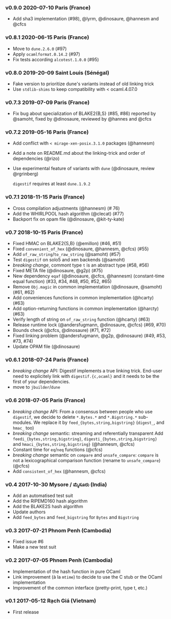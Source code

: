 ### v0.9.0 2020-07-10 Paris (France)

- Add sha3 implementation (#98), @lyrm, @dinosaure, @hannesm and @cfcs

### v0.8.1 2020-06-15 Paris (France)

- Move to `dune.2.6.0` (#97)
- Apply `ocamlformat.0.14.2` (#97)
- Fix tests according `alcotest.1.0.0` (#95)

### v0.8.0 2019-20-09 Saint Louis (Sénégal)

- Fake version to prioritize dune's variants instead of
  old linking trick
- Use `stdlib-shims` to keep compatibility with < ocaml.4.07.0

### v0.7.3 2019-07-09 Paris (France)

- Fix bug about specialization of BLAKE2{B,S} (#85, #86)
  reported by @samoht, fixed by @dinosaure, reviewed by @hannes and @cfcs

### v0.7.2 2019-05-16 Paris (France)

- Add conflict with `< mirage-xen-posix.3.1.0` packages (@hannesm)
- Add a note on README.md about the linking-trick and order of dependencies (@rizo)
- Use experimental feature of variants with `dune` (@dinosaure, review @rgrinberg)

  `digestif` requires at least `dune.1.9.2`

### v0.7.1 2018-11-15 Paris (France)

- Cross compilation adjustments (@hannesm) (# 76)
- Add the WHIRLPOOL hash algorithm (@clecat) (#77)
- Backport fix on opam file (@dinosaure, @kit-ty-kate)

### v0.7 2018-10-15 Paris (France)

- Fixed HMAC on BLAKE2{S,B} (@emillon) (#46, #51)
- Fixed `convenient_of_hex` (@dinosaure, @hannesm, @cfcs) (#55)
- Add `of_raw_string`/`to_raw_string` (@samoht) (#57)
- Test `digestif` on solo5 and xen backends (@samoht)
- *breaking change*, commont type `t` is an abstract type (#58, #56)
- Fixed META file (@dinosaure, @g2p) (#75)
- New dependency `eqaf` (@dinosaure, @cfcs, @hannesm) (constant-time equal function) (#33, #34, #48, #50, #52, #65)
- Remove `Obj.magic` in common implementation (@dinosaure, @samoht) (#61, #62)
- Add conveniences functions in common implementation (@hcarty) (#63)
- Add option-returning functions in common implementation (@harcty) (#63)
- Verify length of string on `of_raw_string` function (@hcarty) (#63)
- Release runtime lock (@andersfugmann, @dinosaure, @cfcs) (#69, #70)
- Bounds check (@cfcs, @dinosaure) (#71, #72)
- Fixed linking problem (@andersfugmann, @g2p, @dinosaure) (#49, #53, #73, #74)
- Update OPAM file (@dinosaure)

### v0.6.1 2018-07-24 Paris (France)

- *breaking change* API: Digestif implements a true linking trick. End-user need
  to explicitely link with `digestif.{c,ocaml}` and it needs to be the first of
  your dependencies.
- move to `jbuilder`/`dune`

### v0.6 2018-07-05 Paris (France)

- *breaking change* API:
  From a consensus between people who use `digestif`, we decide to delete `*.Bytes.*` and `*.Bigstring.*` sub-modules.
  We replace it by `feed_{bytes,string,bigstring}` (`digest_`, and `hmac_` too)
- *breaking change* semantic: streaming and referentially transparent
  Add `feedi_{bytes,string,bigstring}`, `digesti_{bytes,string,bigstring}` and `hmaci_{bytes,string,bigstring}`
  (@hannesm, @cfcs)
- Constant time for `eq`/`neq` functions
  (@cfcs)
- *breaking change* semantic on `compare` and `unsafe_compare`:
  `compare` is not a lexicographical comparison function (rename to `unsafe_compare`)
  (@cfcs)
- Add `consistent_of_hex` (@hannesm, @cfcs)

### v0.4 2017-10-30 Mysore / ಮೈಸೂರು (India)

- Add an automatised test suit
- Add the RIPEMD160 hash algorithm
- Add the BLAKE2S hash algorithm
- Update authors
- Add `feed_bytes` and `feed_bigstring` for `Bytes` and `Bigstring`

### v0.3 2017-07-21 Phnom Penh (Cambodia)

- Fixed issue #6
- Make a new test suit

### v0.2 2017-07-05 Phnom Penh (Cambodia)

- Implementation of the hash function in pure OCaml
- Link improvement (à la `mtime`) to decide to use the C stub or the OCaml implementation
- Improvement of the common interface (pretty-print, type t, etc.)

### v0.1 2017-05-12 Rạch Giá (Vietnam)

- First release
